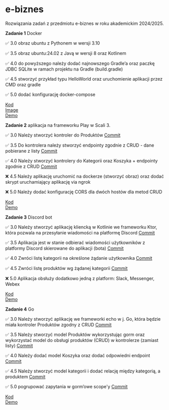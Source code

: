 # e-biznes
Rozwiązania zadań z przedmiotu e-biznes w roku akademickim 2024/2025.


**Zadanie 1** Docker

:white_check_mark: 3.0 obraz ubuntu z Pythonem w wersji 3.10 

:white_check_mark: 3.5 obraz ubuntu:24.02 z Javą w wersji 8 oraz Kotlinem 

:white_check_mark: 4.0 do powyższego należy dodać najnowszego Gradle’a oraz paczkę JDBC 
SQLite w ramach projektu na Gradle (build.gradle) 

:white_check_mark: 4.5 stworzyć przykład typu HelloWorld oraz uruchomienie aplikacji
przez CMD oraz gradle 

:white_check_mark: 5.0 dodać konfigurację docker-compose 


[Kod](https://github.com/ga1ile0/e-biznes/tree/main/docker-zadanie1) <br/> 
[Image](https://hub.docker.com/r/ga1ile0/ebiznes-zadanie1) <br/> 
[Demo](https://github.com/ga1ile0/e-biznes/blob/main/demos/zadanie1_demo.mp4) <br/> 


**Zadanie 2** aplikacja na frameworku Play w Scali 3.

:white_check_mark: 3.0 Należy stworzyć kontroler do Produktów [Commit](https://github.com/ga1ile0/e-biznes/commit/5e23ff862967d8df19e71d2814f34b4b479aeb12) <br/> 

:white_check_mark: 3.5 Do kontrolera należy stworzyć endpointy zgodnie z CRUD - dane
pobierane z listy [Commit](https://github.com/ga1ile0/e-biznes/commit/f29a3cd458abfa7e9c218264b86486696954db04) <br/>

:white_check_mark: 4.0 Należy stworzyć kontrolery do Kategorii oraz Koszyka + endpointy
zgodnie z CRUD [Commit](https://github.com/ga1ile0/e-biznes/commit/0a8931d7bbbc2f6de39ea2b756f617da8ef66f23) <br/>

:x: 4.5 Należy aplikację uruchomić na dockerze (stworzyć obraz) oraz dodać
skrypt uruchamiający aplikację via ngrok  <br/>

:x: 5.0 Należy dodać konfigurację CORS dla dwóch hostów dla metod CRUD  <br/>


[Kod](https://github.com/ga1ile0/e-biznes/tree/main/docker-zadanie2) <br/>
[Demo](https://github.com/ga1ile0/e-biznes/blob/main/demos/zadanie2_demo.mp4) <br/>

**Zadanie 3** Discord bot

:white_check_mark: 3.0 Należy stworzyć aplikację kliencką w Kotlinie we frameworku Ktor,
która pozwala na przesyłanie wiadomości na platformę Discord [Commit](https://github.com/ga1ile0/e-biznes/commit/3eb0fd11c89f74e077bccdd95c8d36f0ce3bfd73) </br>

:white_check_mark: 3.5 Aplikacja jest w stanie odbierać wiadomości użytkowników z
platformy Discord skierowane do aplikacji (bota) [Commit](https://github.com/ga1ile0/e-biznes/commit/46d28cc55bcc6910292223b5981404bc021562bc) </br>

:white_check_mark: 4.0 Zwróci listę kategorii na określone żądanie użytkownika [Commit](https://github.com/ga1ile0/e-biznes/commit/417c685c631eb1ae80db460620cec8e69682b3ce) </br>

:white_check_mark: 4.5 Zwróci listę produktów wg żądanej kategorii [Commit](https://github.com/ga1ile0/e-biznes/commit/4b7b7dc1f0172b00649190fe0970e7d37bfcdffd) </br>

:x: 5.0 Aplikacja obsłuży dodatkowo jedną z platform: Slack, Messenger,
Webex

[Kod](https://github.com/ga1ile0/e-biznes/tree/main/ebiznes-zadanie3) <br/>
[Demo](https://github.com/ga1ile0/e-biznes/blob/main/demos/zadanie3_demo.mp4) <br/>

**Zadanie 4** Go

:white_check_mark: 3.0 Należy stworzyć aplikację we frameworki echo w j. Go, która będzie miała kontroler Produktów zgodny z CRUD [Commit](https://github.com/ga1ile0/e-biznes/commit/59f1fae95aae16ded40d5ebedf8aef1c8ca296f2) </br>

:white_check_mark: 3.5 Należy stworzyć model Produktów wykorzystując gorm oraz wykorzystać model do obsługi produktów (CRUD) w kontrolerze (zamiast listy) [Commit](https://github.com/ga1ile0/e-biznes/commit/81026f894e52e22f5a8431df9e41e484cbf6b13e) </br>

:white_check_mark: 4.0 Należy dodać model Koszyka oraz dodać odpowiedni endpoint [Commit](https://github.com/ga1ile0/e-biznes/commit/bb52cae034a01238edc5c7ce490ab7329a9059f3) </br>

:white_check_mark: 4.5 Należy stworzyć model kategorii i dodać relację między kategorią, a produktem [Commit](https://github.com/ga1ile0/e-biznes/commit/d413ca1b0ea84aedede7be7da60634865d18d624) </br>

:white_check_mark: 5.0 pogrupować zapytania w gorm’owe scope'y [Commit](https://github.com/ga1ile0/e-biznes/commit/f155713f1bb2ad645c8df92dd93decc97b9024d1) </br>

[Kod](https://github.com/ga1ile0/e-biznes/tree/main/ebiznes-zadanie4) <br/>
[Demo](https://github.com/ga1ile0/e-biznes/blob/main/demos/zadanie4_demo.mp4) <br/>
